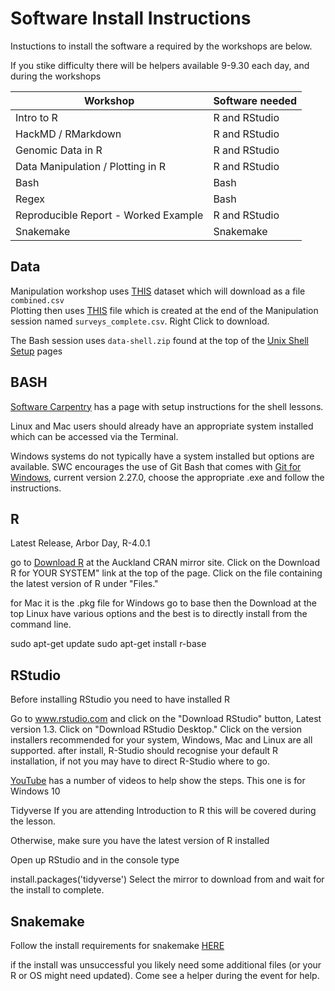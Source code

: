 # Software Install Instructions
Instuctions to install the software a required by the workshops are below.

If you stike difficulty there will be helpers available 9-9.30 each day, and during the workshops


Workshop | Software needed
|---|---|
Intro to R | R and RStudio
HackMD / RMarkdown |  R and RStudio
Genomic Data in R |  R and RStudio
 Data Manipulation / Plotting in R |  R and RStudio
 Bash | Bash
 Regex | Bash
 Reproducible Report - Worked Example |  R and RStudio
Snakemake | Snakemake



## Data

Manipulation workshop uses [THIS](https://ndownloader.figshare.com/files/2292169) dataset which will download as a file ```combined.csv```  
Plotting then uses [THIS](https://github.com/OtagoCarpentries/minibaz2020/surveys_complete.csv) file which is created at the end of the Manipulation session named ```surveys_complete.csv```. Right Click to download.

The Bash session uses ```data-shell.zip``` found at the top of the [Unix Shell Setup](http://swcarpentry.github.io/shell-novice/setup.html) pages

## BASH  
[Software Carpentry](http://swcarpentry.github.io/shell-novice/setup.html) has a page with setup instructions for the shell lessons.

Linux and Mac users should already have an appropriate system installed which can be accessed via the Terminal.

Windows systems do not typically have a system installed but options are available. SWC encourages the use of Git Bash that comes with [Git for Windows](https://gitforwindows.org/), current version 2.27.0, choose the appropriate .exe and follow the instructions.


## R  
Latest Release, Arbor Day, R-4.0.1

go to [Download R](https://cran.stat.auckland.ac.nz/) at the Auckland CRAN mirror site.
Click on the Download R for YOUR SYSTEM" link at the top of the page.
Click on the file containing the latest version of R under "Files."

for Mac it is the .pkg file
for Windows go to base then the Download at the top
Linux have various options and the best is to directly install from the command line.

   sudo apt-get update
   sudo apt-get install r-base

## RStudio  
Before installing RStudio you need to have installed R 

Go to www.rstudio.com and click on the "Download RStudio" button, Latest version 1.3.
Click on "Download RStudio Desktop."
Click on the version installers recommended for your system, Windows, Mac and Linux are all supported.
after install, R-Studio should recognise your default R installation, if not you may have to direct R-Studio where to go.

[YouTube](https://www.youtube.com/watch?v=9-RrkJQQYqY) has a number of videos to help show the steps. This one is for Windows 10

Tidyverse
If you are attending Introduction to R this will be covered during the lesson.

Otherwise, make sure you have the latest version of R installed

Open up RStudio and in the console type

install.packages('tidyverse')
Select the mirror to download from and wait for the install to complete.

## Snakemake
Follow the install requirements for snakemake [HERE](https://snakemake.readthedocs.io/en/stable/getting_started/installation.html)

if the install was unsuccessful you likely need some additional files (or your R or OS might need updated). Come see a helper during the event for help.
